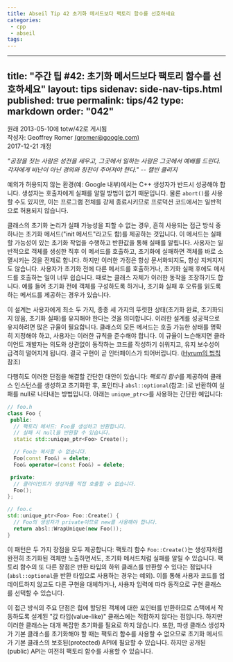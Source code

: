 ```yaml
---
title: Abseil Tip 42 초기화 메서드보다 팩토리 함수를 선호하세요
categories:
 - cpp
 - abseil
tags:
---
```


---
title: "주간 팁 #42: 초기화 메서드보다 팩토리 함수를 선호하세요"
layout: tips
sidenav: side-nav-tips.html
published: true
permalink: tips/42
type: markdown
order: "042"
---

원래 2013-05-10에 totw/42로 게시됨  
작성자: Geoffrey Romer [(gromer@google.com)](mailto:gromer@google.com)  
2017-12-21 개정  

*"공장을 짓는 사람은 성전을 세우고, 그곳에서 일하는 사람은 그곳에서 예배를 드린다. 각자에게 비난이 아닌 경의와 칭찬이 주어져야 한다." -- 캘빈 쿨리지*

예외가 허용되지 않는 환경(예: Google 내부)에서는 C++ 생성자가 반드시 성공해야 합니다. 생성자는 호출자에게 실패를 알릴 방법이 없기 때문입니다. 물론 `abort()`를 사용할 수도 있지만, 이는 프로그램 전체를 강제 종료시키므로 프로덕션 코드에서는 일반적으로 허용되지 않습니다.

클래스의 초기화 논리가 실패 가능성을 피할 수 없는 경우, 흔히 사용되는 접근 방식 중 하나는 초기화 메서드("init 메서드"라고도 함)를 제공하는 것입니다. 이 메서드는 실패할 가능성이 있는 초기화 작업을 수행하고 반환값을 통해 실패를 알립니다. 사용자는 일반적으로 객체를 생성한 직후 이 메서드를 호출하고, 초기화에 실패하면 객체를 바로 소멸시키는 것을 전제로 합니다. 하지만 이러한 가정은 항상 문서화되지도, 항상 지켜지지도 않습니다. 사용자가 초기화 전에 다른 메서드를 호출하거나, 초기화 실패 후에도 메서드를 호출하는 일이 너무 쉽습니다. 때로는 클래스 자체가 이러한 동작을 조장하기도 합니다. 예를 들어 초기화 전에 객체를 구성하도록 하거나, 초기화 실패 후 오류를 읽도록 하는 메서드를 제공하는 경우가 있습니다.

이 설계는 사용자에게 최소 두 가지, 종종 세 가지의 뚜렷한 상태(초기화 완료, 초기화되지 않음, 초기화 실패)를 유지해야 한다는 것을 의미합니다. 이러한 설계를 성공적으로 유지하려면 많은 규율이 필요합니다. 클래스의 모든 메서드는 호출 가능한 상태를 명확히 지정해야 하고, 사용자는 이러한 규칙을 준수해야 합니다. 이 규율이 느슨해지면 클라이언트 개발자는 의도와 상관없이 동작하는 코드를 작성하기 쉬워지고, 유지 보수성이 급격히 떨어지게 됩니다. 결국 구현이 곧 인터페이스가 되어버립니다. ([Hyrum의 법칙](https://www.hyrumslaw.com) 참조)

다행히도 이러한 단점을 해결할 간단한 대안이 있습니다: *팩토리 함수*를 제공하여 클래스 인스턴스를 생성하고 초기화한 후, 포인터나 `absl::optional`(참고:  )로 반환하여 실패를 null로 나타내는 방법입니다. 아래는 `unique_ptr<>`를 사용하는 간단한 예입니다:

```c++
// foo.h
class Foo {
 public:
  // 팩토리 메서드: Foo를 생성하고 반환합니다.
  // 실패 시 null을 반환할 수 있습니다.
  static std::unique_ptr<Foo> Create();

  // Foo는 복사할 수 없습니다.
  Foo(const Foo&) = delete;
  Foo& operator=(const Foo&) = delete;

 private:
  // 클라이언트가 생성자를 직접 호출할 수 없습니다.
  Foo();
};

// foo.c
std::unique_ptr<Foo> Foo::Create() {
  // Foo의 생성자가 private이므로 new를 사용해야 합니다.
  return absl::WrapUnique(new Foo());
}
```

이 패턴은 두 가지 장점을 모두 제공합니다: 팩토리 함수 `Foo::Create()`는 생성자처럼 완전히 초기화된 객체만 노출하면서도, 초기화 메서드처럼 실패를 알릴 수 있습니다. 팩토리 함수의 또 다른 장점은 반환 타입의 하위 클래스를 반환할 수 있다는 점입니다(`absl::optional`을 반환 타입으로 사용하는 경우는 예외). 이를 통해 사용자 코드를 업데이트하지 않고도 다른 구현을 대체하거나, 사용자 입력에 따라 동적으로 구현 클래스를 선택할 수 있습니다.

이 접근 방식의 주요 단점은 힙에 할당된 객체에 대한 포인터를 반환하므로 스택에서 작동하도록 설계된 "값 타입(value-like)" 클래스에는 적합하지 않다는 점입니다. 하지만 이러한 클래스는 대개 복잡한 초기화를 필요로 하지 않습니다. 또한, 파생 클래스 생성자가 기본 클래스를 초기화해야 할 때는 팩토리 함수를 사용할 수 없으므로 초기화 메서드가 기본 클래스의 보호된(protected) API에 필요할 수 있습니다. 하지만 공개된(public) API는 여전히 팩토리 함수를 사용할 수 있습니다.